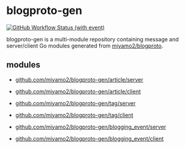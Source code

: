 # blogproto-gen

[![GitHub Workflow Status (with event)](https://img.shields.io/github/actions/workflow/status/miyamo2/blogproto-gen/ci.yaml?label=CI&logo=github)](https://img.shields.io/github/actions/workflow/status/miyamo2/blogproto-gen/ci.yaml?label=CI&logo=github)

blogproto-gen is a multi-module repository containing message and server/client Go modules generated from [miyamo2/blogproto](https://github.com/miyamo2/blogproto).

## modules

- [github.com/miyamo2/blogproto-gen/article/server](https://github.com/miyamo2/blogproto-gen/tree/main/article/server)

- [github.com/miyamo2/blogproto-gen/article/client](https://github.com/miyamo2/blogproto-gen/tree/main/article/client)

- [github.com/miyamo2/blogproto-gen/tag/server](https://github.com/miyamo2/blogproto-gen/tree/main/tag/server)

- [github.com/miyamo2/blogproto-gen/tag/client](https://github.com/miyamo2/blogproto-gen/tree/main/tag/client)

- [github.com/miyamo2/blogproto-gen/blogging_event/server](https://github.com/miyamo2/blogproto-gen/tree/main/blogging_event/server)

- [github.com/miyamo2/blogproto-gen/blogging_event/client](https://github.com/miyamo2/blogproto-gen/tree/main/blogging_event/client)
